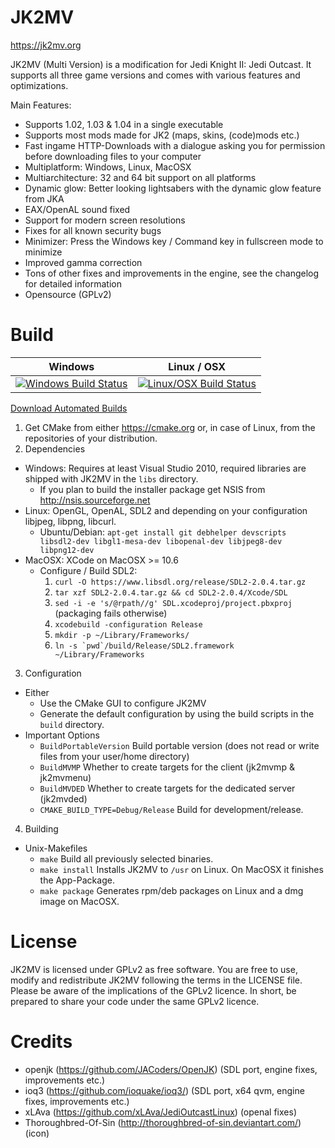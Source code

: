 # JK2MV
https://jk2mv.org

JK2MV (Multi Version) is a modification for Jedi Knight II: Jedi Outcast. It supports all three game versions and comes with various features and optimizations.

Main Features:
- Supports 1.02, 1.03 & 1.04 in a single executable
- Supports most mods made for JK2 (maps, skins, (code)mods etc.)
- Fast ingame HTTP-Downloads with a dialogue asking you for permission before downloading files to your computer
- Multiplatform: Windows, Linux, MacOSX
- Multiarchitecture: 32 and 64 bit support on all platforms
- Dynamic glow: Better looking lightsabers with the dynamic glow feature from JKA
- EAX/OpenAL sound fixed
- Support for modern screen resolutions
- Fixes for all known security bugs
- Minimizer: Press the Windows key / Command key in fullscreen mode to minimize
- Improved gamma correction
- Tons of other fixes and improvements in the engine, see the changelog for detailed information
- Opensource (GPLv2)

# Build
| Windows | Linux / OSX |
|---------|-------------|
| [![Windows Build Status](https://ci.appveyor.com/api/projects/status/bwkb8nfl5w6s53u4?svg=true)](https://ci.appveyor.com/project/ouned/jk2mv/history) | [![Linux/OSX Build Status](https://api.travis-ci.org/mvdevs/jk2mv.svg)](https://travis-ci.org/mvdevs/jk2mv/builds)
[Download Automated Builds](https://jk2mv.org/builds)

1. Get CMake from either https://cmake.org or, in case of Linux, from the repositories of your distribution.
2. Dependencies
  * Windows: Requires at least Visual Studio 2010, required libraries are shipped with JK2MV in the `libs` directory.
    * If you plan to build the installer package get NSIS from http://nsis.sourceforge.net
  * Linux: OpenGL, OpenAL, SDL2 and depending on your configuration libjpeg, libpng, libcurl.
    * Ubuntu/Debian: `apt-get install git debhelper devscripts libsdl2-dev libgl1-mesa-dev libopenal-dev libjpeg8-dev libpng12-dev`
  * MacOSX: XCode on MacOSX >= 10.6
    * Configure / Build SDL2:
      1. `curl -O https://www.libsdl.org/release/SDL2-2.0.4.tar.gz`
      2. `tar xzf SDL2-2.0.4.tar.gz && cd SDL2-2.0.4/Xcode/SDL`
      4. `sed -i -e 's/@rpath//g' SDL.xcodeproj/project.pbxproj` (packaging fails otherwise)
      5. `xcodebuild -configuration Release`
      6. `mkdir -p ~/Library/Frameworks/`
      7. ``ln -s `pwd`/build/Release/SDL2.framework ~/Library/Frameworks``
3. Configuration
  * Either
    * Use the CMake GUI to configure JK2MV
    * Generate the default configuration by using the build scripts in the `build` directory.
  * Important Options
    * `BuildPortableVersion` Build portable version (does not read or write files from your user/home directory)
    * `BuildMVMP` Whether to create targets for the client (jk2mvmp & jk2mvmenu)
    * `BuildMVDED` Whether to create targets for the dedicated server (jk2mvded)
    * `CMAKE_BUILD_TYPE=Debug/Release` Build for development/release.
4. Building
  * Unix-Makefiles
    * `make` Build all previously selected binaries.
    * `make install` Installs JK2MV to `/usr` on Linux. On MacOSX it finishes the App-Package.
    * `make package` Generates rpm/deb packages on Linux and a dmg image on MacOSX.

# License
JK2MV is licensed under GPLv2 as free software. You are free to use, modify and redistribute JK2MV following the terms in the LICENSE file. Please be aware of the implications of the GPLv2 licence. In short, be prepared to share your code under the same GPLv2 licence.

# Credits
- openjk (https://github.com/JACoders/OpenJK) (SDL port, engine fixes, improvements etc.)
- ioq3 (https://github.com/ioquake/ioq3/) (SDL port, x64 qvm, engine fixes, improvements etc.)
- xLAva (https://github.com/xLAva/JediOutcastLinux) (openal fixes)
- Thoroughbred-Of-Sin (http://thoroughbred-of-sin.deviantart.com/) (icon)
